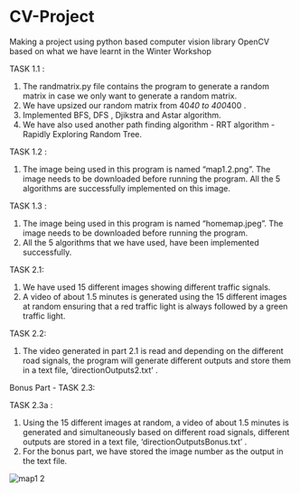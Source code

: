 # CV-Project
Making a project using python based computer vision library OpenCV based on what we have learnt in the Winter Workshop

TASK 1.1 :
 
1. The randmatrix.py file contains the program to generate a random matrix in case we only want to generate a random matrix.
2. We have upsized our random matrix from 40*40 to 400*400 .
3. Implemented BFS, DFS , Djikstra and Astar algorithm.
4. We have also used another path finding algorithm - RRT algorithm - Rapidly Exploring Random Tree. 

TASK 1.2 : 
1. The image being used in this program is named “map1.2.png”. The image needs to be downloaded before running the program. All the 5 algorithms are successfully implemented on this image.

TASK 1.3 :
1. The image being used in this program is named “homemap.jpeg”. The image needs to be downloaded before running the program. 
2. All the 5 algorithms that we have used, have been implemented successfully. 

TASK 2.1:
1. We have used 15 different images showing different traffic signals.
2. A video of about 1.5 minutes is generated using the 15 different images at random ensuring that a red traffic light is always followed by a green traffic light.

TASK 2.2:
1. The video generated in part 2.1 is read and depending on the different road signals, the program will generate different outputs and store them in a text file, ‘directionOutputs2.txt’ .


Bonus Part - TASK 2.3:

TASK 2.3a :
1. Using the 15 different images at random, a video  of about 1.5 minutes is generated and simultaneously based on different road signals, different outputs are stored in a text file, ‘directionOutputsBonus.txt’ .
2. For the bonus part, we have stored the image number as the output in the text file.

![map1 2](https://github.com/debaditya4421/OpenCV-Project/assets/103170797/a8afcca8-d6d9-42f5-9aaf-ac679c67ad81)

